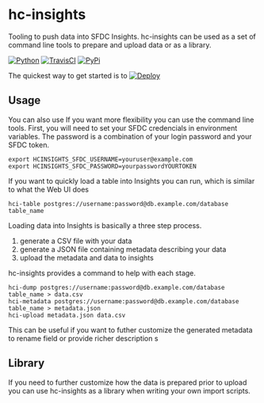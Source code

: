 hc-insights
===========
Tooling to push data into SFDC Insights.
hc-insights can be used as a set of command line tools to prepare and upload data or as a library.


[![Python](https://badge.fury.io/py/hc-insights.png)](http://badge.fury.io/py/hc-insights)
[![TravisCI](https://travis-ci.org/sibson/hc-insights.png?branch=master)](https://travis-ci.org/sibson/hc-insights)
[![PyPi](https://pypip.in/d/hc-insights/badge.png)](https://pypi.python.org/pypi/hc-insights)


The quickest way to get started is to [![Deploy](https://www.herokucdn.com/deploy/button.png)](https://heroku.com/deploy?template=https://github.com/heroku/hc-insights)

Usage
--------
You can also use If you want more flexibility you can use the command line tools.
First, you will need to set your SFDC credencials in environment variables.
The password is a combination of your login password and your SFDC token.

    export HCINSIGHTS_SFDC_USERNAME=youruser@example.com
    export HCINSIGHTS_SFDC_PASSWORD=yourpasswordYOURTOKEN

If you want to quickly load a table into Insights you can run, which is similar to what the Web UI does

    hci-table postgres://username:password@db.example.com/database table_name

Loading data into Insights is basically a three step process.

  1. generate a CSV file with your data
  2. generate a JSON file containing metadata describing your data
  3. upload the metadata and data to insights

hc-insights provides a command to help with each stage.

    hci-dump postgres://username:password@db.example.com/database table_name > data.csv
    hci-metadata postgres://username:password@db.example.com/database table_name > metadata.json
    hci-upload metadata.json data.csv

This can be useful if you want to futher customize the generated metadata to rename field or provide richer description
s

Library
---------
If you need to further customize how the data is prepared prior to upload you can use hc-insights as a library when writing your own import scripts.
